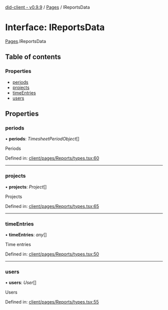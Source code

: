 [did-client - v0.9.9](../README.md) / [Pages](../modules/pages.md) / IReportsData

# Interface: IReportsData

[Pages](../modules/pages.md).IReportsData

## Table of contents

### Properties

- [periods](pages.ireportsdata.md#periods)
- [projects](pages.ireportsdata.md#projects)
- [timeEntries](pages.ireportsdata.md#timeentries)
- [users](pages.ireportsdata.md#users)

## Properties

### periods

• **periods**: *TimesheetPeriodObject*[]

Periods

Defined in: [client/pages/Reports/types.tsx:60](https://github.com/Puzzlepart/did/blob/dev/client/pages/Reports/types.tsx#L60)

___

### projects

• **projects**: *Project*[]

Projects

Defined in: [client/pages/Reports/types.tsx:65](https://github.com/Puzzlepart/did/blob/dev/client/pages/Reports/types.tsx#L65)

___

### timeEntries

• **timeEntries**: *any*[]

Time entries

Defined in: [client/pages/Reports/types.tsx:50](https://github.com/Puzzlepart/did/blob/dev/client/pages/Reports/types.tsx#L50)

___

### users

• **users**: *User*[]

Users

Defined in: [client/pages/Reports/types.tsx:55](https://github.com/Puzzlepart/did/blob/dev/client/pages/Reports/types.tsx#L55)
